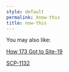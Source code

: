 ```yaml
---
style: default
permalink: Xnow-this
title: now-this
---
```

You may also like:

[How 173 Got to Site-19](http://scp-wiki.net/how-173-got-to-site-19)

[SCP-1132](http://scp-wiki.net/scp-1132)
